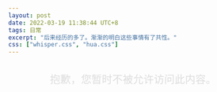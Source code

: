 ```yaml
---
layout: post
date: 2022-03-19 11:38:44 UTC+8
tags: 日常
excerpt: "后来经历的多了。渐渐的明白这些事情有了共性。"
css: ["whisper.css", "hua.css"]
---
```


<br>
<div style="text-align: center;font-size: 1.5em;    color: #ddd;">抱歉，您暂时不被允许访问此内容。</div>

